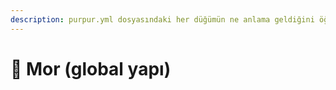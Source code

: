 ```yaml
---
description: purpur.yml dosyasındaki her düğümün ne anlama geldiğini öğrenin.
---
```


# 🦑 Mor (global yapı)
